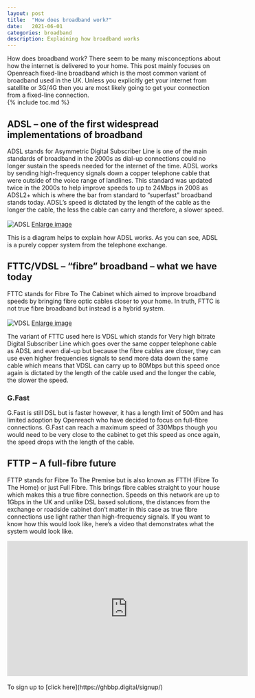 ```yaml
---
layout: post
title:  "How does broadband work?"
date:   2021-06-01
categories: broadband
description: Explaining how broadband works
---
```

How does broadband work?
There seem to be many misconceptions about how the internet is delivered to your home. This post mainly focuses on Openreach fixed-line broadband which is the most common variant of broadband used in the UK. Unless you explicitly get your internet from satellite or 3G/4G then you are most likely going to get your connection from a fixed-line connection. <br>
{% include toc.md %}


## ADSL – one of the first widespread implementations of broadband
ADSL stands for Asymmetric Digital Subscriber Line is one of the main standards of broadband in the 2000s as dial-up connections could no longer sustain the speeds needed for the internet of the time. ADSL works by sending high-frequency signals down a copper telephone cable that were outside of the voice range of landlines. This standard was updated twice in the 2000s to help improve speeds to up to 24Mbps in 2008 as ADSL2+ which is where the bar from standard to “superfast” broadband stands today. ADSL’s speed is dictated by the length of the cable as the longer the cable, the less the cable can carry and therefore, a slower speed. <br>
<br>
![ADSL]({{site.github.url}}/assets/img/ADSL.png)
[Enlarge image](https://ghbbp.digital/assets/img/ADSL.png)

This is a diagram helps to explain how ADSL works. As you can see, ADSL is a purely copper system from the telephone exchange. 

## FTTC/VDSL – “fibre” broadband – what we have today
FTTC stands for Fibre To The Cabinet which aimed to improve broadband speeds by bringing fibre optic cables closer to your home. In truth, FTTC is not true fibre broadband but instead is a hybrid system. <br>
<br>
![VDSL]({{site.github.url}}/assets/img/VDSL.png)
[Enlarge image](https://ghbbp.digital/assets/img/VDSL.png)

The variant of FTTC used here is VDSL which stands for Very high bitrate Digital Subscriber Line which goes over the same copper telephone cable as ADSL and even dial-up but because the fibre cables are closer, they can use even higher frequencies signals to send more data down the same cable which means that VDSL can carry up to 80Mbps but this speed once again is dictated by the length of the cable used and the longer the cable, the slower the speed. 
### G.Fast 
G.Fast is still DSL but is faster however, it has a length limit of 500m and has limited adoption by Openreach who have decided to focus on full-fibre connections. G.Fast can reach a maximum speed of 330Mbps though you would need to be very close to the cabinet to get this speed as once again, the speed drops with the length of the cable.

## FTTP – A full-fibre future
FTTP stands for Fibre To The Premise but is also known as FTTH (Fibre To The Home) or just Full Fibre. This brings fibre cables straight to your house which makes this a true fibre connection. Speeds on this network are up to 1Gbps in the UK and unlike DSL based solutions, the distances from the exchange or roadside cabinet don’t matter in this case as true fibre connections use light rather than high-frequency signals. If you want to know how this would look like, here’s a video that demonstrates what the system would look like.
<iframe width="560" height="315" src="https://www.youtube-nocookie.com/embed/1-6LKAPlEyk" title="YouTube video player" frameborder="0" allow="accelerometer; autoplay; clipboard-write; encrypted-media; gyroscope; picture-in-picture" allowfullscreen></iframe>
<br>
<br>
To sign up to [click here](https://ghbbp.digital/signup/)